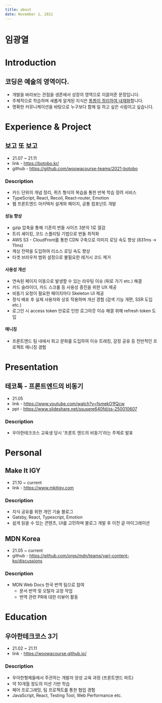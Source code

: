 ```yaml
---
title: about
date: November 1, 2021
---
```


# 임광열

# Introduction

## 코딩은 예술의 영역이다.

- 개발을 바라보는 관점을 생존에서 성장의 영역으로 이끌어준 문장입니다.
- 주체적으로 학습하며 새롭게 알게된 지식은 [틈틈이 정리하여 내재화](https://mkitigy.notion.site/0115bf664d234a99883abce2c5d1b63d)합니다.
- 명확한 커뮤니케이션을 바탕으로 누구보다 함께 일 하고 싶은 사람이고 싶습니다.

# Experience & Project

## 보고 또 보고

- 21.07 ~ 21.11
- link - https://botobo.kr/
- github - https://github.com/woowacourse-teams/2021-botobo

### Description

- 카드 단위의 개념 정리, 퀴즈 형식의 복습을 통한 반복 학습 장려 서비스
- TypeScript, React, Recoil, React-router, Emotion
- 웹 프론트엔드 아키텍처 설계와 페이지, 공통 컴포넌트 개발

#### 성능 향상

- gzip 압축을 통해 기존의 번들 사이즈 3분의 1로 절감
- 트리 셰이킹, 코드 스플리팅 기법으로 번들 최적화
- AWS S3 - CloudFront를 통한 CDN 구축으로 이미지 로딩 속도 향상 (831ms → 11ms)
- 캐싱 전략을 도입하여 리소스 로딩 속도 향상
- 타겟 브라우저 범위 설정으로 불필요한 레거시 코드 제거

#### 사용성 개선

- 연속된 페이지 이동으로 발생할 수 있는 라우팅 이슈 (뒤로 가기 etc.) 해결
- 카드 슬라이더, 카드 스크롤 등 사용성 증진을 위한 UX 제공
- 비동기 요청이 필요한 페이지마다 Skeleton UI 제공
- 정식 배포 후 실제 사용자와 상호 작용하며 개선 경험 (검색 기능 개편, SSR 도입 etc.)
- 로그인 시 access token 만료로 인한 로그아웃 이슈 해결 위해 refresh token 도입

#### 매니징

- 프론트엔드 팀 내에서 회고 문화를 도입하여 이슈 트래킹, 감정 공유 등 전반적인 프로젝트 매니징 경험

# Presentation

## 테코톡 - 프론트엔드의 비동기

- 21.05
- link - https://www.youtube.com/watch?v=fsmekO1fQcw
- ppt - https://www.slideshare.net/ssusere640fd/ss-250010607

### Description

- 우아한테크코스 교육생 당시 '프론트 엔드의 비동기'라는 주제로 발표

# Personal

## Make It IGY

- 21.10 ~ current
- link - https://www.mkitigy.com

### Description

- 지식 공유를 위한 개인 기술 블로그
- Gatsby, React, Typescript, Emotion
- 쉽게 읽을 수 있는 콘텐츠, UI를 고민하며 블로그 개발 후 이전 글 마이그레이션

## MDN Korea

- 21.05 ~ current
- github - https://github.com/orgs/mdn/teams/yari-content-ko/discussions

### Description

- MDN Web Docs 한국 번역 팀으로 참여
  - 문서 번역 및 오탈자 교정 작업
  - 번역 관련 PR에 대한 리뷰어 활동

# Education

## 우아한테크코스 3기

- 21.02 ~ 21.11
- link - https://woowacourse.github.io/

### Description

- 우아한형제들에서 주관하는 개발자 양성 교육 과정 (프론트엔드 파트)
- 약 10개월 정도의 미션 기반 학습
- 페어 프로그래밍, 팀 프로젝트를 통한 협업 경험
- JavaScript, React, Testing Tool, Web Performance etc.
